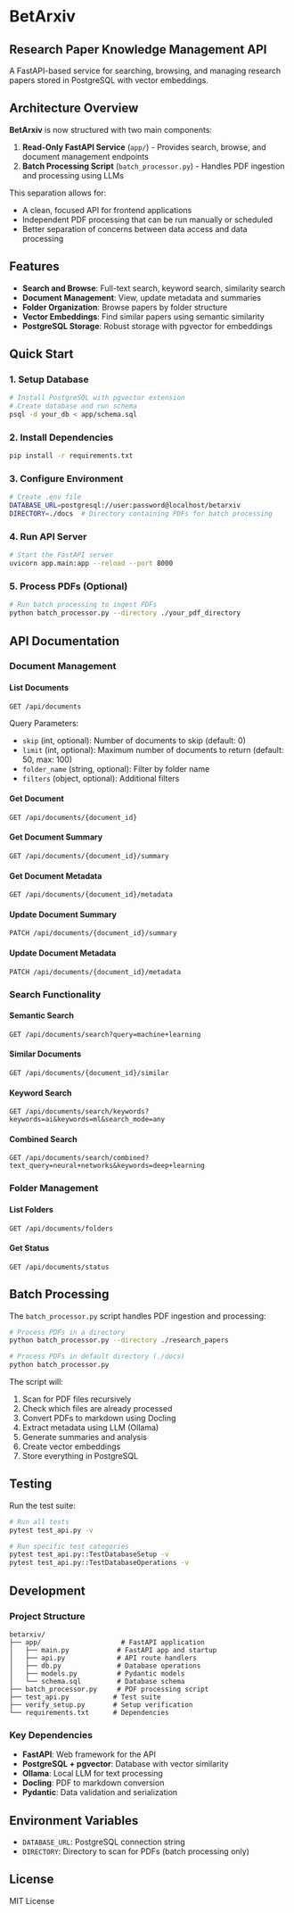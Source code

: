 # BetArxiv

## Research Paper Knowledge Management API

A FastAPI-based service for searching, browsing, and managing research papers stored in PostgreSQL with vector embeddings.

## Architecture Overview

**BetArxiv** is now structured with two main components:

1. **Read-Only FastAPI Service** (`app/`) - Provides search, browse, and document management endpoints
2. **Batch Processing Script** (`batch_processor.py`) - Handles PDF ingestion and processing using LLMs

This separation allows for:
- A clean, focused API for frontend applications
- Independent PDF processing that can be run manually or scheduled
- Better separation of concerns between data access and data processing

## Features

- **Search and Browse**: Full-text search, keyword search, similarity search
- **Document Management**: View, update metadata and summaries
- **Folder Organization**: Browse papers by folder structure
- **Vector Embeddings**: Find similar papers using semantic similarity
- **PostgreSQL Storage**: Robust storage with pgvector for embeddings

## Quick Start

### 1. Setup Database
```bash
# Install PostgreSQL with pgvector extension
# Create database and run schema
psql -d your_db < app/schema.sql
```

### 2. Install Dependencies
```bash
pip install -r requirements.txt
```

### 3. Configure Environment
```bash
# Create .env file
DATABASE_URL=postgresql://user:password@localhost/betarxiv
DIRECTORY=./docs  # Directory containing PDFs for batch processing
```

### 4. Run API Server
```bash
# Start the FastAPI server
uvicorn app.main:app --reload --port 8000
```

### 5. Process PDFs (Optional)
```bash
# Run batch processing to ingest PDFs
python batch_processor.py --directory ./your_pdf_directory
```

## API Documentation

### Document Management

#### List Documents
```http
GET /api/documents
```

Query Parameters:
- `skip` (int, optional): Number of documents to skip (default: 0)
- `limit` (int, optional): Maximum number of documents to return (default: 50, max: 100)
- `folder_name` (string, optional): Filter by folder name
- `filters` (object, optional): Additional filters

#### Get Document
```http
GET /api/documents/{document_id}
```

#### Get Document Summary
```http
GET /api/documents/{document_id}/summary
```

#### Get Document Metadata
```http
GET /api/documents/{document_id}/metadata
```

#### Update Document Summary
```http
PATCH /api/documents/{document_id}/summary
```

#### Update Document Metadata
```http
PATCH /api/documents/{document_id}/metadata
```

### Search Functionality

#### Semantic Search
```http
GET /api/documents/search?query=machine+learning
```

#### Similar Documents
```http
GET /api/documents/{document_id}/similar
```

#### Keyword Search
```http
GET /api/documents/search/keywords?keywords=ai&keywords=ml&search_mode=any
```

#### Combined Search
```http
GET /api/documents/search/combined?text_query=neural+networks&keywords=deep+learning
```

### Folder Management

#### List Folders
```http
GET /api/documents/folders
```

#### Get Status
```http
GET /api/documents/status
```

## Batch Processing

The `batch_processor.py` script handles PDF ingestion and processing:

```bash
# Process PDFs in a directory
python batch_processor.py --directory ./research_papers

# Process PDFs in default directory (./docs)
python batch_processor.py
```

The script will:
1. Scan for PDF files recursively
2. Check which files are already processed
3. Convert PDFs to markdown using Docling
4. Extract metadata using LLM (Ollama)
5. Generate summaries and analysis
6. Create vector embeddings
7. Store everything in PostgreSQL

## Testing

Run the test suite:

```bash
# Run all tests
pytest test_api.py -v

# Run specific test categories
pytest test_api.py::TestDatabaseSetup -v
pytest test_api.py::TestDatabaseOperations -v
```

## Development

### Project Structure
```
betarxiv/
├── app/                    # FastAPI application
│   ├── main.py            # FastAPI app and startup
│   ├── api.py             # API route handlers
│   ├── db.py              # Database operations
│   ├── models.py          # Pydantic models
│   └── schema.sql         # Database schema
├── batch_processor.py     # PDF processing script
├── test_api.py           # Test suite
├── verify_setup.py       # Setup verification
└── requirements.txt      # Dependencies
```

### Key Dependencies
- **FastAPI**: Web framework for the API
- **PostgreSQL + pgvector**: Database with vector similarity
- **Ollama**: Local LLM for text processing
- **Docling**: PDF to markdown conversion
- **Pydantic**: Data validation and serialization

## Environment Variables

- `DATABASE_URL`: PostgreSQL connection string
- `DIRECTORY`: Directory to scan for PDFs (batch processing only)

## License

MIT License